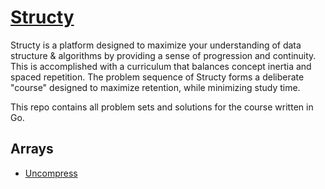 # [Structy](https://www.structy.net/problem-index)

Structy is a platform designed to maximize your understanding of data structure & algorithms by providing a sense of progression and continuity. This is accomplished with a curriculum that balances concept inertia and spaced repetition. The problem sequence of Structy forms a deliberate "course" designed to maximize retention, while minimizing study time.

This repo contains all problem sets and solutions for the course written in Go.

## Arrays

* [Uncompress](https://github.com/ferueda/structy-go/arrays/uncompress)